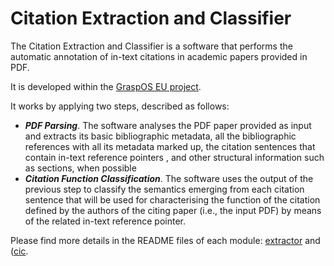 # Citation Extraction and Classifier

The Citation Extraction and Classifier is  a software that performs the automatic annotation of in-text citations in academic papers provided in PDF. 

It is developed within the [GraspOS EU project](https://graspos.eu/). 


It works by applying two steps, described as follows:

- ___PDF Parsing___. The software analyses the PDF paper provided as input and extracts its basic bibliographic metadata, all the bibliographic references with all its metadata marked up, the citation sentences that contain in-text reference pointers , and other structural information such as sections, when possible
- ___Citation Function Classification___. The software uses the output of the previous step to classify the semantics emerging from each citation sentence that will be used for characterising the function of the citation defined by the authors of the citing paper (i.e., the input PDF) by means of the related in-text reference pointer.

Please find more details in the README files of each module: [extractor](extractor/README.md) and ([cic](cic/README.md).
